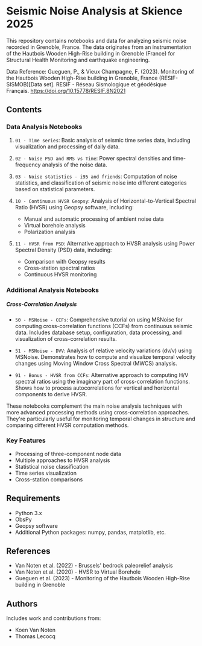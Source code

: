 # Seismic Noise Analysis at Skience 2025

This repository contains notebooks and data for analyzing seismic noise recorded in Grenoble, France.
The data originates from an instrumentation of the Hautbois Wooden High-Rise building in Grenoble (France) for Structural Health Monitoring and earthquake engineering.

Data Reference: Gueguen, P., & Vieux Champagne, F. (2023). Monitoring of the Hautbois Wooden High-Rise building in Grenoble, France (RESIF-SISMOB)[Data set]. RESIF - Réseau Sismologique et géodésique Français. https://doi.org/10.15778/RESIF.8N2021


## Contents

### Data Analysis Notebooks

1. `01 - Time series`: Basic analysis of seismic time series data, including visualization and processing of daily data.

2. `02 - Noise PSD and RMS vs Time`: Power spectral densities and time-frequency analysis of the noise data.

3. `03 - Noise statistics - i95 and friends`: Computation of noise statistics, and classification of seismic noise into different categories based on statistical parameters.

4. `10 - Continuous HVSR Geopsy`: Analysis of Horizontal-to-Vertical Spectral Ratio (HVSR) using Geopsy software, including:
   - Manual and automatic processing of ambient noise data
   - Virtual borehole analysis
   - Polarization analysis

5. `11 - HVSR from PSD`: Alternative approach to HVSR analysis using Power Spectral Density (PSD) data, including:
   - Comparison with Geopsy results
   - Cross-station spectral ratios
   - Continuous HVSR monitoring

### Additional Analysis Notebooks

##### Cross-Correlation Analysis
- `50 - MSNoise - CCFs`: Comprehensive tutorial on using MSNoise for computing cross-correlation functions (CCFs) from continuous seismic data. Includes database setup, configuration, data processing, and visualization of cross-correlation results.

- `51 - MSNoise - DVV`: Analysis of relative velocity variations (dv/v) using MSNoise. Demonstrates how to compute and visualize temporal velocity changes using Moving Window Cross Spectral (MWCS) analysis.

- `91 - Bonus - HVSR from CCFs`: Alternative approach to computing H/V spectral ratios using the imaginary part of cross-correlation functions. Shows how to process autocorrelations for vertical and horizontal components to derive HVSR.

These notebooks complement the main noise analysis techniques with more advanced processing methods using cross-correlation approaches. They're particularly useful for monitoring temporal changes in structure and comparing different HVSR computation methods.

### Key Features

- Processing of three-component node data
- Multiple approaches to HVSR analysis
- Statistical noise classification
- Time series visualization
- Cross-station comparisons

## Requirements

- Python 3.x
- ObsPy
- Geopsy software
- Additional Python packages: numpy, pandas, matplotlib, etc.

## References

- Van Noten et al. (2022) - Brussels' bedrock paleorelief analysis
- Van Noten et al. (2020) - HVSR to Virtual Borehole
- Gueguen et al. (2023) - Monitoring of the Hautbois Wooden High-Rise building in Grenoble

## Authors

Includes work and contributions from:
- Koen Van Noten
- Thomas Lecocq
